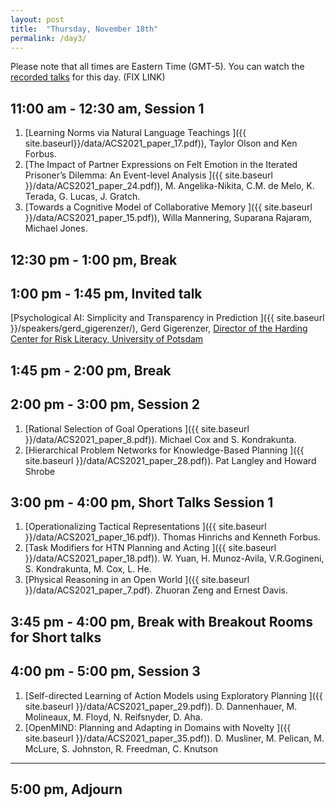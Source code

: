 ```yaml
---
layout: post
title:  "Thursday, November 18th"
permalink: /day3/
---
```


Please note that all times are Eastern Time (GMT-5). You can watch the [recorded talks](https://www.youtube.com/playlist?list=PL-1wKlUbAzGTjZjLcOduALuoZ3aupVSqe) for this day.  (FIX LINK)


11:00 am - 12:30 am, Session 1
-----
<!-- ###### Chaired by TBD -->

1. [Learning Norms via Natural Language Teachings ]({{ site.baseurl}}/data/ACS2021_paper_17.pdf)), Taylor Olson and Ken Forbus.
2. [The Impact of Partner Expressions on Felt Emotion in the Iterated Prisoner’s Dilemma: An Event-level Analysis ]({{
   site.baseurl }}/data/ACS2021_paper_24.pdf)), M. Angelika-Nikita, C.M. de
   Melo, K. Terada, G. Lucas, J. Gratch.
3. [Towards a Cognitive Model of Collaborative Memory ]({{ site.baseurl
   }}/data/ACS2021_paper_15.pdf)), Willa Mannering, Suparana Rajaram, Michael Jones.

12:30 pm - 1:00 pm, Break
-----

1:00 pm - 1:45 pm, Invited talk
-----

<!-- ###### Chaired by TBD -->
[Psychological AI: Simplicity and Transparency in Prediction ]({{ site.baseurl }}/speakers/gerd_gigerenzer/),
Gerd Gigerenzer, [Director of the Harding Center for Risk Literacy, University of Potsdam](https://www.mpib-berlin.mpg.de/staff/gerd-gigerenzer)  
<!-- [[#invited-talk-gigerenzer]](https://acs-2020.slack.com/archives/C018JJACEBW)  FIX slack links -->

1:45 pm - 2:00 pm, Break
----
2:00 pm - 3:00 pm, Session 2
-----
1. [Rational Selection of Goal Operations ]({{ site.baseurl }}/data/ACS2021_paper_8.pdf)). Michael Cox and S. Kondrakunta. 
2. [Hierarchical Problem Networks for Knowledge-Based Planning ]({{ site.baseurl }}/data/ACS2021_paper_28.pdf)). Pat Langley and Howard Shrobe

3:00 pm - 4:00 pm, Short Talks Session 1
-----
1. [Operationalizing Tactical Representations ]({{ site.baseurl }}/data/ACS2021_paper_16.pdf)). Thomas Hinrichs and Kenneth Forbus. 
2. [Task Modifiers for HTN Planning and Acting ]({{ site.baseurl }}/data/ACS2021_paper_18.pdf)). W. Yuan, H. Munoz-Avila, V.R.Gogineni, S. Kondrakunta, M. Cox, L. He.
3. [Physical Reasoning in an Open World ]({{ site.baseurl }}/data/ACS2021_paper_7.pdf). Zhuoran Zeng and Ernest Davis. <!-- [[#poster-reifsnyder]](https://acs-2020.slack.com/archives/C018B7TU42H) -->

3:45 pm - 4:00 pm, Break with Breakout Rooms for Short talks
----
4:00 pm - 5:00 pm, Session 3
----
1. [Self-directed Learning of Action Models using Exploratory Planning ]({{ site.baseurl }}/data/ACS2021_paper_29.pdf)). D. Dannenhauer, M. Molineaux, M. Floyd, N. Reifsnyder, D. Aha.
2. [OpenMIND: Planning and Adapting in Domains with Novelty ]({{ site.baseurl }}/data/ACS2021_paper_35.pdf)). D. Musliner, M. Pelican, M. McLure, S. Johnston, R. Freedman, C. Knutson

-----
5:00 pm, Adjourn
----
